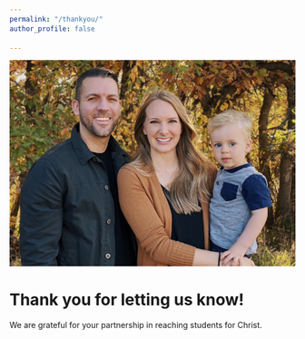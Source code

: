 ```yaml
---
permalink: "/thankyou/"
author_profile: false

---
```

![](/assets/images/2020-stapleton-fam-md.png)

# Thank you for letting us know!

We are grateful for your partnership in reaching students for Christ.
